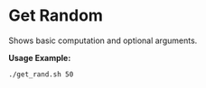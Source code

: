 # Get Random 

Shows basic computation and optional arguments.

**Usage Example:**

```bash
./get_rand.sh 50
```
